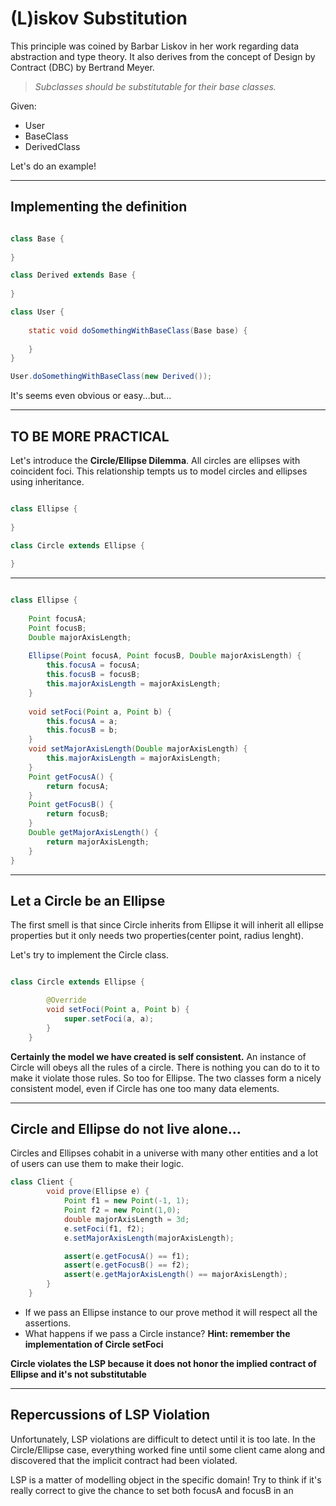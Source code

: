 # (L)iskov Substitution
This principle was coined by Barbar Liskov in her work regarding data abstraction and type theory.
It also derives from the concept of Design by Contract (DBC) by Bertrand Meyer.

> *Subclasses should be substitutable for their base classes.*

Given:
- User
- BaseClass
- DerivedClass

Let's do an example!

---
## Implementing the definition

```java

class Base {
    
}

class Derived extends Base {
    
}

class User {
    
    static void doSomethingWithBaseClass(Base base) {
        
    }
}

User.doSomethingWithBaseClass(new Derived());

```

It's seems even obvious or easy...but...

---
## TO BE MORE PRACTICAL
Let's introduce the **Circle/Ellipse Dilemma**.
All circles are ellipses with coincident foci.
This relationship tempts us to model circles and ellipses using inheritance.

```java

class Ellipse {
    
}

class Circle extends Ellipse {
    
}

```

---

```java

class Ellipse {
    
    Point focusA;
    Point focusB;
    Double majorAxisLength;
    
    Ellipse(Point focusA, Point focusB, Double majorAxisLength) {
        this.focusA = focusA;
        this.focusB = focusB;
        this.majorAxisLength = majorAxisLength;
    }
    
    void setFoci(Point a, Point b) {
        this.focusA = a;
        this.focusB = b;
    }
    void setMajorAxisLength(Double majorAxisLength) {
        this.majorAxisLength = majorAxisLength;
    }
    Point getFocusA() {
        return focusA;
    }
    Point getFocusB() {
        return focusB;
    }
    Double getMajorAxisLength() {
        return majorAxisLength;
    }
}
```

---
## Let a Circle be an Ellipse
The first smell is that since Circle inherits from Ellipse it will inherit all ellipse properties but it only needs two properties(center point, radius lenght).

Let's try to implement the Circle class.

```java

class Circle extends Ellipse {

        @Override
        void setFoci(Point a, Point b) {
            super.setFoci(a, a);
        }
    }

```

**Certainly the model we have created is self consistent.** An instance of Circle will obeys all the rules of a circle. There is nothing you
can do to it to make it violate those rules. So too for Ellipse. The two classes form
a nicely consistent model, even if Circle has one too many data elements.

---
## Circle and Ellipse do not live alone...
Circles and Ellipses cohabit in a universe with many other entities and a lot of users can use them to make their logic.

```java
class Client {
        void prove(Ellipse e) {
            Point f1 = new Point(-1, 1);
            Point f2 = new Point(1,0);
            double majorAxisLength = 3d;
            e.setFoci(f1, f2);
            e.setMajorAxisLength(majorAxisLength);

            assert(e.getFocusA() == f1);
            assert(e.getFocusB() == f2);
            assert(e.getMajorAxisLength() == majorAxisLength);
        }
    }
```
- If we pass an Ellipse instance to our prove method it will respect all the assertions.
- What happens if we pass a Circle instance? **Hint: remember the implementation of Circle setFoci**

**Circle violates the LSP because it does not honor the implied contract of Ellipse and it's not substitutable**

---
## Repercussions of LSP Violation
Unfortunately, LSP violations are difficult to detect until it is too late. 
In the Circle/Ellipse case, everything worked fine until some client came along and discovered that the implicit contract had been violated.

LSP is a matter of modelling object in the specific domain!
Try to think if it's really correct to give the chance to set both focusA and focusB in an
